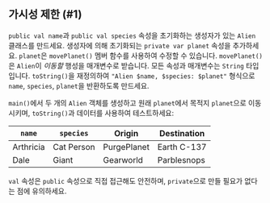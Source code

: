 ## 가시성 제한 (#1)

`public val name`과 `public val species` 속성을 초기화하는 생성자가 있는 `Alien` 클래스를 만드세요. 생성자에 의해 초기화되는 `private var planet` 속성을 추가하세요. `planet`은 `movePlanet()` 멤버 함수를 사용하여 수정할 수 있습니다. `movePlanet()`은 `Alien`이 *이동할* 행성을 매개변수로 받습니다. 모든 속성과 매개변수는 `String` 타입입니다. `toString()`을 재정의하여 `"Alien $name, $species: $planet"` 형식으로 `name`, `species`, `planet`을 반환하도록 만드세요.

`main()`에서 두 개의 `Alien` 객체를 생성하고 원래 `planet`에서 목적지 `planet`으로 이동시키며, `toString()`과 데이터를 사용하여 테스트하세요:

| `name`    | `species`  | Origin      | Destination |
|-----------|------------|-------------|-------------|
| Arthricia | Cat Person | PurgePlanet | Earth C-137 |
| Dale      | Giant      | Gearworld   | Parblesnops |

`val` 속성은 `public` 속성으로 직접 접근해도 안전하며, `private`으로 만들 필요가 없다는 점에 유의하세요.